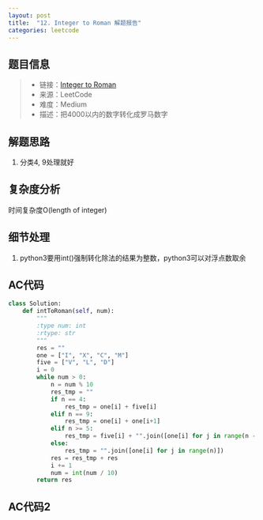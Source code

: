 ```yaml
---
layout: post
title:  "12. Integer to Roman 解题报告"
categories: leetcode
---
```



## 题目信息

> * 链接：[Integer to Roman](https://leetcode.com/problems/integer-to-roman/description/)
> * 来源：LeetCode
> * 难度：Medium
> * 描述：把4000以内的数字转化成罗马数字

## 解题思路
1. 分类4, 9处理就好

## 复杂度分析
时间复杂度O(length of integer)

## 细节处理
1. python3要用int()强制转化除法的结果为整数，python3可以对浮点数取余

## AC代码

``` python
class Solution:
    def intToRoman(self, num):
        """
        :type num: int
        :rtype: str
        """
        res = ""
        one = ["I", "X", "C", "M"]
        five = ["V", "L", "D"]
        i = 0
        while num > 0:
            n = num % 10
            res_tmp = ""
            if n == 4:
                res_tmp = one[i] + five[i]
            elif n == 9:
                res_tmp = one[i] + one[i+1]
            elif n >= 5:
                res_tmp = five[i] + "".join([one[i] for j in range(n - 5)])
            else:
                res_tmp = "".join([one[i] for j in range(n)])
            res = res_tmp + res
            i += 1
            num = int(num / 10)
        return res
```


## AC代码2


[jekyll-docs]: https://jekyllrb.com/docs/home
[jekyll-gh]:   https://github.com/jekyll/jekyll
[jekyll-talk]: https://talk.jekyllrb.com/

